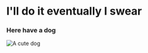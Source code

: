 # I'll do it eventually I swear
### Here have a dog 
![A cute dog](https://drive.google.com/file/d/17eBV50qEweDOQXY2YZWwWG1Fu2spaHpQ/view?usp=drivesdk)